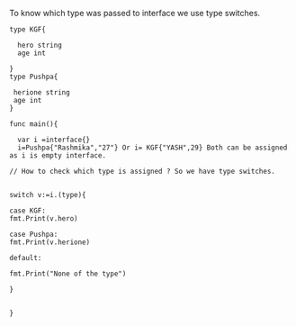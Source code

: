 To know which type was passed to interface we use type switches.

```
type KGF{

  hero string
  age int

}
type Pushpa{

 herione string
 age int
} 

func main(){

  var i =interface{}
  i=Pushpa{"Rashmika","27"} Or i= KGF{"YASH",29} Both can be assigned as i is empty interface.

// How to check which type is assigned ? So we have type switches.


switch v:=i.(type){

case KGF:
fmt.Print(v.hero)

case Pushpa:
fmt.Print(v.herione)

default:

fmt.Print("None of the type")

}


}


```
